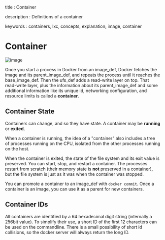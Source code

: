 title
:   Container

description
:   Definitions of a container

keywords
:   containers, lxc, concepts, explanation, image, container

# Container

![image][]

Once you start a process in Docker from an image\_def, Docker fetches
the image and its parent\_image\_def, and repeats the process until it
reaches the base\_image\_def. Then the ufs\_def adds a read-write layer
on top. That read-write layer, plus the information about its
parent\_image\_def and some additional information like its unique id,
networking configuration, and resource limits is called a **container**.

## Container State

Containers can change, and so they have state. A container may be
**running** or **exited**.

When a container is running, the idea of a "container" also includes a
tree of processes running on the CPU, isolated from the other processes
running on the host.

When the container is exited, the state of the file system and its exit
value is preserved. You can start, stop, and restart a container. The
processes restart from scratch (their memory state is **not** preserved
in a container), but the file system is just as it was when the
container was stopped.

You can promote a container to an image\_def with `docker commit`. Once
a container is an image, you can use it as a parent for new containers.

## Container IDs

All containers are identified by a 64 hexadecimal digit string
(internally a 256bit value). To simplify their use, a short ID of the
first 12 characters can be used on the commandline. There is a small
possibility of short id collisions, so the docker server will always
return the long ID.

  [image]: images/docker-filesystems-busyboxrw.png

